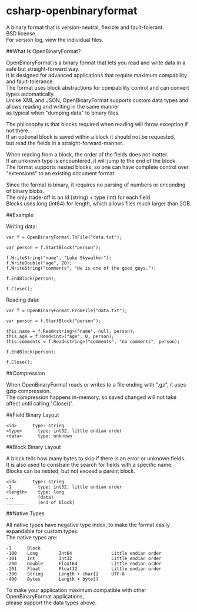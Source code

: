 csharp-openbinaryformat
=======================

A binary format that is version-neutral, flexible and fault-tolerant.  
BSD license.  
For version log, view the individual files.  

##What Is OpenBinaryFormat?

OpenBinaryFormat is a binary format that lets you read and write data in a safe but straight-forward way.  
It is designed for advanced applications that require maximum compability and fault-tolerance.  
The format uses block abstractions for compability control and can convert types automatically.  
Unlike XML and JSON, OpenBinaryFormat supports custom data types and allows reading and writing in the same manner  
as typical when "dumping data" to binary files.  

The philosophy is that blocks required when reading will throw exception if not there.  
If an optional block is saved within a block it should not be requested,  
but read the fields in a straight-forward-manner.  

When reading from a block, the order of the fields does not matter.  
If an unknown type is encountered, it will jump to the end of the block.  
The format supports nested blocks, so one can have complete control over "extensions" to an existing document format.  

Since the format is binary, it requires no parsing of numbers or enconding of binary blobs.  
The only trade-off is an id (string) + type (int) for each field.  
Blocks uses long (int64) for length, which allows files much larger than 2GB.  

##Example

Writing data:

    var f = OpenBinaryFormat.ToFile("data.txt");

    var person = f.StartBlock("person");
    
    f.WriteString("name", "Luke Skywalker");
    f.WriteDouble("age", 20);
    f.WriteString("comments", "He is one of the good guys.");
    
    f.EndBlock(person);
    
    f.Close();
    
Reading data:

    var f = OpenBinaryFormat.FromFile("data.txt");

    var person = f.StartBlock("person");
    
    this.name = f.Read<string>("name", null, person);
    this.age = f.Read<int>("age", 0, person);
    this.comments = f.Read<string>("comments", "no comments", person);
    
    f.EndBlock(person);
    
    f.Close();

##Compression

When OpenBinaryFormat reads or writes to a file ending with ".gz", it uses gzip compression.  
The compression happens in-memory, so saved changed will not take affect until calling '.Close()'.  

##Field Binary Layout

    <id>      type: string
    <type>      type: int32, little endian order
    <data>      type: unknown
    
##Block Binary Layout

A block tells how many bytes to skip if there is an error or unknown fields.  
It is also used to constrain the search for fields with a specific name.  
Blocks can be nested, but not exceed a parent block.  

    <id>      type: string
    -1          type: int32, little endian order
    <length>    type: long
    ...         (data)
    _______     (end of block)

##Native Types

All native types have negative type index, to make the format easily expandable for custom types.  
The native types are:  

    -1      Block
    -100    Long        Int64               Little endian order
    -101    Int         Int32               Little endian order
    -200    Double      Float64             Little endian order
    -201    Float       Float32             Little endian order
    -300    String      Length + char[]     UTF-8
    -400    Bytes       Length + byte[]

To make your application maximum compatible with other OpenBinaryFormat applications,  
please support the data types above.  

